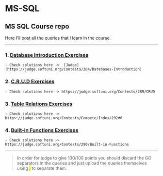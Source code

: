 # MS-SQL
## MS SQL Course repo
Here I'll post all the queries that I learn in the course.

---

### 1. [Database Introduction Exercises](https://github.com/HEMAndonov98/MS-SQL/tree/main/Database%20Introduction%20Exercise)
    - Check solutions here ->  [Judge](https://judge.softuni.org/Contests/284/Databases-Introduction)
### 2. [C.R.U.D Exercises](https://github.com/HEMAndonov98/MS-SQL/tree/main/CRUD%20Exercise)
    - Check solutions here -> https://judge.softuni.org/Contests/289/CRUD

### 3. [Table Relations Exercises](https://github.com/HEMAndonov98/MS-SQL/tree/main/Table%20Relations%20Exercise)
    - Check solutions here ->  https://judge.softuni.org/Contests/Compete/Index/292#0

### 4. [Built-in Functions Exercises](https://github.com/HEMAndonov98/MS-SQL/tree/main/Built-In%20Functions%20Exercise)
    - Check solutions here -> https://judge.softuni.org/Contests/290/Built-in-Functions

---

> In order for judge to give 100/100 points you should discard the GO separators in the queries and just upload the queries themselves using <mark style="background-color: #FFFF00">;</mark> to separate them.